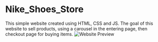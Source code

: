 # Nike_Shoes_Store
This simple website created using HTML, CSS and JS.
The goal of this website to sell products, using a carousel in the entering page, then checkout page for buying items.
![Website Preview](screenshot.png)

